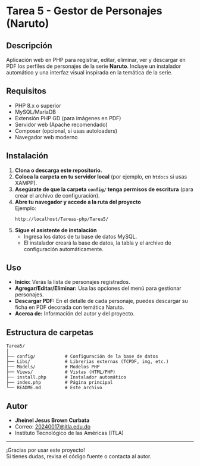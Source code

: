 # Tarea 5 - Gestor de Personajes (Naruto)

## Descripción
Aplicación web en PHP para registrar, editar, eliminar, ver y descargar en PDF los perfiles de personajes de la serie **Naruto**. Incluye un instalador automático y una interfaz visual inspirada en la temática de la serie.

## Requisitos

- PHP 8.x o superior
- MySQL/MariaDB
- Extensión PHP GD (para imágenes en PDF)
- Servidor web (Apache recomendado)
- Composer (opcional, si usas autoloaders)
- Navegador web moderno

## Instalación

1. **Clona o descarga este repositorio.**
2. **Coloca la carpeta en tu servidor local** (por ejemplo, en `htdocs` si usas XAMPP).
3. **Asegúrate de que la carpeta `config/` tenga permisos de escritura** (para crear el archivo de configuración).
4. **Abre tu navegador y accede a la ruta del proyecto**  
   Ejemplo:  
   ```
   http://localhost/Tareas-php/Tarea5/
   ```
5. **Sigue el asistente de instalación**  
   - Ingresa los datos de tu base de datos MySQL.
   - El instalador creará la base de datos, la tabla y el archivo de configuración automáticamente.

## Uso

- **Inicio:** Verás la lista de personajes registrados.
- **Agregar/Editar/Eliminar:** Usa las opciones del menú para gestionar personajes.
- **Descargar PDF:** En el detalle de cada personaje, puedes descargar su ficha en PDF decorada con temática Naruto.
- **Acerca de:** Información del autor y del proyecto.

## Estructura de carpetas

```
Tarea5/
│
├── config/           # Configuración de la base de datos
├── Libs/             # Librerías externas (TCPDF, img, etc.)
├── Models/           # Modelos PHP
├── Views/            # Vistas (HTML/PHP)
├── install.php       # Instalador automático
├── index.php         # Página principal
└── README.md         # Este archivo
```

## Autor

- **Jheinel Jesus Brown Curbata**
- Correo: 20240017@itla.edu.do
- Instituto Tecnológico de las Américas (ITLA)

---

¡Gracias por usar este proyecto!  
Si tienes dudas, revisa el código fuente o contacta al autor.